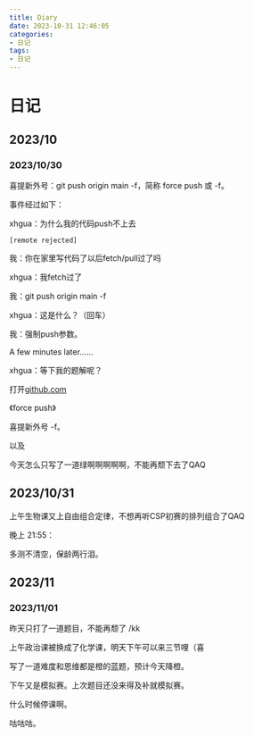 ```yaml
---
title: Diary
date: 2023-10-31 12:46:05
categories:
- 日记
tags:
- 日记
---
```


# 日记

## 2023/10

### 2023/10/30

喜提新外号：git push origin main -f，简称 force push 或 -f。

事件经过如下：

xhgua：为什么我的代码push不上去

```
[remote rejected]
```

我：你在家里写代码了以后fetch/pull过了吗

xhgua：我fetch过了

我：git push origin main -f

xhgua：这是什么？（回车）

我：强制push参数。

A few minutes later……

xhgua：等下我的题解呢？

打开[github.com](https://www.github.com/xhgua/OI)

《force push》

喜提新外号 -f。

以及

今天怎么只写了一道绿啊啊啊啊啊，不能再颓下去了QAQ

## 2023/10/31

上午生物课又上自由组合定律，不想再听CSP初赛的排列组合了QAQ

晚上 21:55：

多测不清空，保龄两行泪。

## 2023/11

### 2023/11/01

昨天只打了一道题目，不能再颓了 /kk

上午政治课被换成了化学课，明天下午可以来三节哩（喜

写了一道难度和思维都是橙的蓝题，预计今天降橙。

下午又是模拟赛。上次题目还没来得及补就模拟赛。

什么时候停课啊。

咕咕咕。

